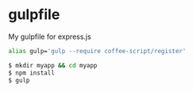 gulpfile
========

My gulpfile for express.js

```bash
alias gulp='gulp --require coffee-script/register'
```

``` bash
$ mkdir myapp && cd myapp
$ npm install
$ gulp
```
